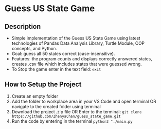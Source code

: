 # Guess US State Game

## Description
- Simple implementation of the Guess US State Game using latest technologies of Pandas Data Analysis Library, Turtle Module, OOP concepts, and Python.
- Goal: guess all 50 states correct (case-insensitive).
- Features: the program counts and displays correctly answered states, creates .csv file which includes states that were guessed wrong.
- To Stop the game enter in the text field: `exit`

## How to Setup the Project
1. Create an empty folder
2. Add the folder to workplace area in your VS Code and open terminal OR navigate to the created folder using terminal
3. Download the project .zip file OR Enter to the terminal:
   `git clone https://github.com/ZhenyaChan/guess_state_game.git`
4. Run the code by entering in the terminal `python3 "./main.py`
